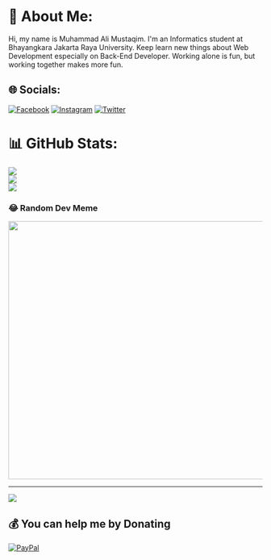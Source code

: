 # 💫 About Me:
Hi, my name is Muhammad Ali Mustaqim. I'm an Informatics student at Bhayangkara Jakarta Raya University. Keep learn new things about Web Development especially on Back-End Developer. Working alone is fun, but working together makes more fun.


## 🌐 Socials:
[![Facebook](https://img.shields.io/badge/Facebook-%231877F2.svg?logo=Facebook&logoColor=white)](https://facebook.com/muhali02) [![Instagram](https://img.shields.io/badge/Instagram-%23E4405F.svg?logo=Instagram&logoColor=white)](https://instagram.com/muh_ali16) [![Twitter](https://img.shields.io/badge/Twitter-%231DA1F2.svg?logo=Twitter&logoColor=white)](https://twitter.com/muh_ali16) 

# 📊 GitHub Stats:
![](https://github-readme-stats.vercel.app/api?username=muhali16&theme=dracula&hide_border=false&include_all_commits=false&count_private=false)<br/>
![](https://github-readme-streak-stats.herokuapp.com/?user=muhali16&theme=dracula&hide_border=false)<br/>
![](https://github-readme-stats.vercel.app/api/top-langs/?username=muhali16&theme=dracula&hide_border=false&include_all_commits=false&count_private=false&layout=compact)

### 😂 Random Dev Meme
<img src="https://random-memer.herokuapp.com/" width="512px"/>

---
[![](https://visitcount.itsvg.in/api?id=muhali16&icon=4&color=0)](https://visitcount.itsvg.in)

  ## 💰 You can help me by Donating
  [![PayPal](https://img.shields.io/badge/PayPal-00457C?style=for-the-badge&logo=paypal&logoColor=white)](https://paypal.me/muhali16) 

  <!-- Proudly created with GPRM ( https://gprm.itsvg.in ) -->
  
